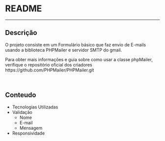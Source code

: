 <h1> README </h1>
<hr>
<h2>Descrição </h2>
<p> O projeto consiste em um Formulário básico que faz envio de E-mails usando a biblioteca PHPMailer e servidor SMTP do gmail.</p>
<p> Para obter mais informações e guia sobre como usar a classe phpMailer, verifique o repositório oficial dos criadores https://github.com/PHPMailer/PHPMailer.git</p>
<br>
<h2>Conteudo</h2>
<ul>
  <li>Tecnologias Utilizadas</li>
  <li>Validação
    <ul>
      <li>Nome</li>
      <li>E-mail</li>
      <li>Mensagem</li>
    </ul>
  </li>
  <li>Responsividade</li>
</ul>

  
                                                                                                                                
